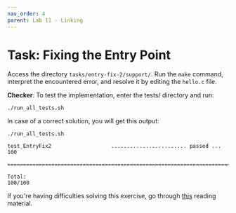 ```yaml
---
nav_order: 4
parent: Lab 11 - Linking
---
```


# Task: Fixing the Entry Point

Access the directory `tasks/entry-fix-2/support/`.
Run the `make` command, interpret the encountered error, and resolve it by editing the `hello.c` file.

**Checker**: To test the implementation, enter the tests/ directory and run:

```
./run_all_tests.sh
```

In case of a correct solution, you will get this output:

```
./run_all_tests.sh

test_EntryFix2                   ........................ passed ...  100

========================================================================

Total:                                                             100/100
```


If you're having difficulties solving this exercise, go through [this](../../reading/linking.md) reading material.
